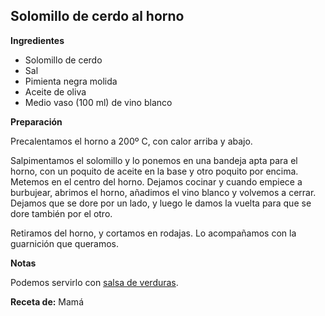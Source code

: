 ## Solomillo de cerdo al horno

**Ingredientes**

- Solomillo de cerdo
- Sal
- Pimienta negra molida
- Aceite de oliva
- Medio vaso (100 ml) de vino blanco

**Preparación**

Precalentamos el horno a 200º C, con calor arriba y abajo. 

Salpimentamos el solomillo y lo ponemos en una bandeja apta para el horno, con un poquito de aceite en la base y otro poquito por encima. Metemos en el centro del horno. Dejamos cocinar y cuando empiece a burbujear, abrimos el horno, añadimos el vino blanco y volvemos a cerrar. Dejamos que se dore por un lado, y luego le damos la vuelta para que se dore también por el otro.

Retiramos del horno, y cortamos en rodajas. Lo acompañamos con la guarnición que queramos.

**Notas**

Podemos servirlo con [salsa de verduras](../auxiliares/salsa-de-verduras.md).

**Receta de:** Mamá
